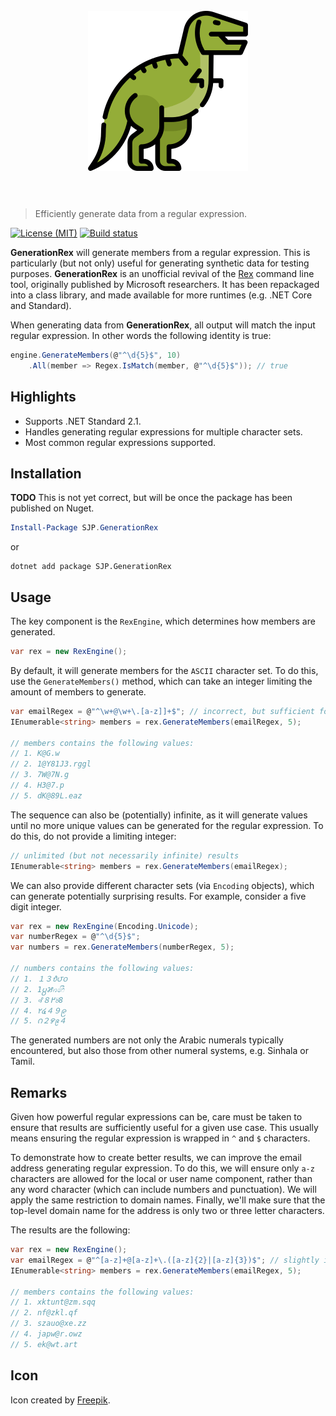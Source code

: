 <h1 align="center">
	<br>
	<img width="256" height="256" src="rex.png" alt="GenerationRex">
	<br>
	<br>
</h1>

> Efficiently generate data from a regular expression.

[![License (MIT)](https://img.shields.io/badge/license-MIT-blue.svg)](https://opensource.org/licenses/MIT) [![Build status](https://ci.appveyor.com/api/projects/status/qgi6h8l0fnhymdlj?svg=true)](https://ci.appveyor.com/project/sjp/generationrex)

**GenerationRex** will generate members from a regular expression. This is particularly (but not only) useful for generating synthetic data for testing purposes. **GenerationRex** is an unofficial revival of the [Rex](https://www.microsoft.com/en-us/research/publication/rex-symbolic-regular-expression-explorer/) command line tool, originally published by Microsoft researchers. It has been repackaged into a class library, and made available for more runtimes (e.g. .NET Core and Standard).

When generating data from **GenerationRex**, all output will match the input regular expression. In other words the following identity is true:

```csharp
engine.GenerateMembers(@"^\d{5}$", 10)
	.All(member => Regex.IsMatch(member, @"^\d{5}$")); // true
```

## Highlights

* Supports .NET Standard 2.1.
* Handles generating regular expressions for multiple character sets.
* Most common regular expressions supported.

## Installation

**TODO** This is not yet correct, but will be once the package has been published on Nuget.

```powershell
Install-Package SJP.GenerationRex
```

or

```console
dotnet add package SJP.GenerationRex
```

## Usage

The key component is the `RexEngine`, which determines how members are generated.

```csharp
var rex = new RexEngine();
```

By default, it will generate members for the `ASCII` character set. To do this, use the `GenerateMembers()` method, which can take an integer limiting the amount of members to generate.

```csharp
var emailRegex = @"^\w+@\w+\.[a-z]]+$"; // incorrect, but sufficient for demo
IEnumerable<string> members = rex.GenerateMembers(emailRegex, 5);

// members contains the following values:
// 1. K@G.w
// 2. 1@Y81J3.rggl
// 3. 7W@7N.g
// 4. H3@7.p
// 5. dK@89L.eaz
```

The sequence can also be (potentially) infinite, as it will generate values until no more unique values can be generated for the regular expression. To do this, do not provide a limiting integer:

```csharp
// unlimited (but not necessarily infinite) results
IEnumerable<string> members = rex.GenerateMembers(emailRegex);
```

We can also provide different character sets (via `Encoding` objects), which can generate potentially surprising results. For example, consider a five digit integer.

```csharp
var rex = new RexEngine(Encoding.Unicode);
var numberRegex = @"^\d{5}$";
var numbers = rex.GenerateMembers(numberRegex, 5);

// numbers contains the following values:
// 1. １３᭘౮꩐
// 2. 1႘꯷꤆෯
// 3. ꘩߂８꘨8
// 4. ٢໔４９၉
// 5. ౧２꯸᪉４
```

The generated numbers are not only the Arabic numerals typically encountered, but also those from other numeral systems, e.g. Sinhala or Tamil.

## Remarks

Given how powerful regular expressions can be, care must be taken to ensure that results are sufficiently useful for a given use case. This usually means ensuring the regular expression is wrapped in `^` and `$` characters.

To demonstrate how to create better results, we can improve the email address generating regular expression. To do this, we will ensure only `a-z` characters are allowed for the local or user name component, rather than any word character (which can include numbers and punctuation). We will apply the same restriction to domain names. Finally, we'll make sure that the top-level domain name for the address is only two or three letter characters.

The results are the following:

 ```csharp
var rex = new RexEngine();
var emailRegex = @"^[a-z]+@[a-z]+\.([a-z]{2}|[a-z]{3})$"; // slightly improved email addresses
IEnumerable<string> members = rex.GenerateMembers(emailRegex, 5);

// members contains the following values:
// 1. xktunt@zm.sqq
// 2. nf@zkl.qf
// 3. szauo@xe.zz
// 4. japw@r.owz
// 5. ek@wt.art
```

## Icon

Icon created by [Freepik](http://www.freepik.com).